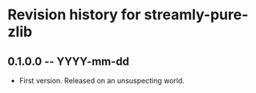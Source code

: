 # Revision history for streamly-pure-zlib

## 0.1.0.0 -- YYYY-mm-dd

* First version. Released on an unsuspecting world.
